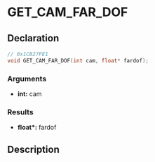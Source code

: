 # GET_CAM_FAR_DOF

## Declaration
```cpp
// 0x1CB27FE1
void GET_CAM_FAR_DOF(int cam, float* fardof);
```

### Arguments
- **int:** cam

### Results
- **float\*:** fardof

## Description
